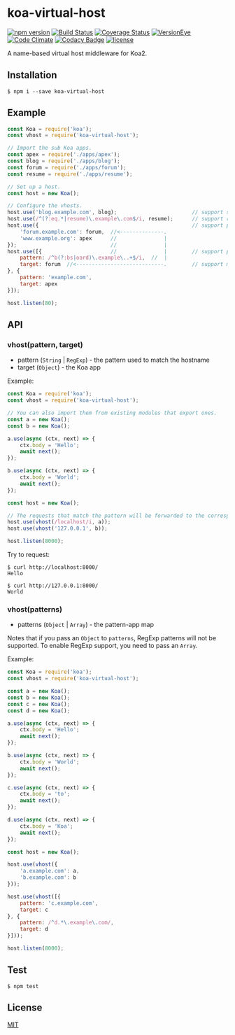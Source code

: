 # koa-virtual-host
[![npm version](https://img.shields.io/npm/v/koa-virtual-host.svg?style=flat)](https://www.npmjs.com/package/koa-virtual-host)
[![Build Status](https://img.shields.io/travis/Equim-chan/koa-virtual-host.svg?style=flat)](https://travis-ci.org/Equim-chan/koa-virtual-host)
[![Coverage Status](https://img.shields.io/coveralls/Equim-chan/koa-virtual-host.svg?style=flat)](https://coveralls.io/github/Equim-chan/koa-virtual-host?branch=master)
[![VersionEye](https://img.shields.io/versioneye/d/user/projects/58deaba3d6c98d004405475e.svg)](https://www.versioneye.com/user/projects/58deaba3d6c98d004405475e)
[![Code Climate](https://img.shields.io/codeclimate/github/Equim-chan/koa-virtual-host/badges/gpa.svg?style=flat)](https://codeclimate.com/github/Equim-chan/koa-virtual-host)
[![Codacy Badge](https://img.shields.io/codacy/grade/9f4a3b6990134a7b9c5fe099dfb41bcd.svg?style=flat)](https://www.codacy.com/app/Equim-chan/koa-virtual-host)
[![license](https://img.shields.io/npm/l/koa-virtual-host.svg?style=flat)](https://github.com/Equim-chan/koa-virtual-host/blob/master/LICENSE)

A name-based virtual host middleware for Koa2.

## Installation
``` shell
$ npm i --save koa-virtual-host
```

## Example
``` javascript
const Koa = require('koa');
const vhost = require('koa-virtual-host');

// Import the sub Koa apps.
const apex = require('./apps/apex');
const blog = require('./apps/blog');
const forum = require('./apps/forum');
const resume = require('./apps/resume');

// Set up a host.
const host = new Koa();

// Configure the vhosts.
host.use('blog.example.com', blog);                        // support string patterns
host.use(/^(?:eq.*|resume)\.example\.com$/i, resume);      // support regexp patterns
host.use({                                                 // support pattern-app mappings as object
    'forum.example.com': forum,  //<--------------.
    'www.example.org': apex      //               |
});                              //               |
host.use([{                      //               |        // support pattern-app mappings as array
    pattern: /^b(?:bs|oard)\.example\..+$/i,  //  |
    target: forum  //<----------------------------.        // support many-to-one mappings
}, {
    pattern: 'example.com',
    target: apex
}]);

host.listen(80);
```

## API
### vhost(pattern, target)

* pattern (`String` | `RegExp`) - the pattern used to match the hostname
* target (`Object`) - the Koa app

Example:
``` javascript
const Koa = require('koa');
const vhost = require('koa-virtual-host');

// You can also import them from existing modules that export ones.
const a = new Koa();
const b = new Koa();

a.use(async (ctx, next) => {
    ctx.body = 'Hello';
    await next();
});

b.use(async (ctx, next) => {
    ctx.body = 'World';
    await next();
});

const host = new Koa();

// The requests that match the pattern will be forwarded to the corresponding app.
host.use(vhost(/localhost/i, a));
host.use(vhost('127.0.0.1', b));

host.listen(8000);
```

Try to request:
``` shell
$ curl http://localhost:8000/
Hello

$ curl http://127.0.0.1:8000/
World
```

### vhost(patterns)

* patterns (`Object` | `Array`) - the pattern-app map

Notes that if you pass an `Object` to `patterns`, RegExp patterns will not be supported. To enable RegExp support, you need to pass an `Array`.

Example:
``` javascript
const Koa = require('koa');
const vhost = require('koa-virtual-host');

const a = new Koa();
const b = new Koa();
const c = new Koa();
const d = new Koa();

a.use(async (ctx, next) => {
    ctx.body = 'Hello';
    await next();
});

b.use(async (ctx, next) => {
    ctx.body = 'World';
    await next();
});

c.use(async (ctx, next) => {
    ctx.body = 'to';
    await next();
});

d.use(async (ctx, next) => {
    ctx.body = 'Koa';
    await next();
});

const host = new Koa();

host.use(vhost({
    'a.example.com': a,
    'b.example.com': b
}));

host.use(vhost([{
    pattern: 'c.example.com',
    target: c
}, {
    pattern: /^d.*\.example\.com/,
    target: d
}]));

host.listen(8000);
```

## Test
``` shell
$ npm test
```

## License
[MIT](https://github.com/Equim-chan/koa-virtual-host/blob/master/LICENSE)
